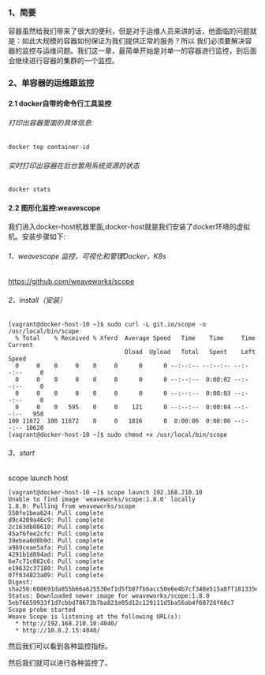 
### 1、简要
  容器虽然给我们带来了很大的便利，但是对于运维人员来讲的话，他面临的问题就是：如此大规模的容器如何保证为我们提供正常的服务？所以
我们必须要解决容器的监控与运维问题。我们这一章，最简单开始是对单一的容器进行监控，到后面会继续进行容器的集群的一个监控。

### 2、单容器的运维跟监控  
#### 2.1 docker自带的命令行工具监控 
###### 打印出容器里面的具体信息:
```renderscript
docker top container-id
``` 

[](../images/71.png)  

###### 实时打印出容器在后台暂用系统资源的状态

```renderscript
docker stats
```
[](../images/72.png) 

#### 2.2 图形化监控:weavescope
  我们进入docker-host机器里面,docker-host就是我们安装了docker环境的虚拟机。安装步骤如下:
###### 1、weavescope 监控，可视化和管理Docker，K8s

https://github.com/weaveworks/scope

######  2、install（安装）

```
[vagrant@docker-host-10 ~]$ sudo curl -L git.io/scope -o /usr/local/bin/scope
  % Total    % Received % Xferd  Average Speed   Time    Time     Time  Current
                                 Dload  Upload   Total   Spent    Left  Speed
  0     0    0     0    0     0      0      0 --:--:-- --:--:-- --:--:--     0
  0     0    0     0    0     0      0      0 --:--:--  0:00:02 --:--:--     0
  0     0    0     0    0     0      0      0 --:--:--  0:00:03 --:--:--     0
  0     0    0   595    0     0    121      0 --:--:--  0:00:04 --:--:--   958
100 11672  100 11672    0     0   1816      0  0:00:06  0:00:06 --:--:-- 10620
[vagrant@docker-host-10 ~]$ sudo chmod +x /usr/local/bin/scope
```

###### 3、start
scope launch host

```
[vagrant@docker-host-10 ~]$ scope launch 192.168.210.10
Unable to find image 'weaveworks/scope:1.8.0' locally
1.8.0: Pulling from weaveworks/scope
550fe1bea624: Pull complete
d9c4209a46c9: Pull complete
2c163db88610: Pull complete
45af6fee2cfc: Pull complete
39ebea0d0b9d: Pull complete
a989ceae5afa: Pull complete
4291b1d894ad: Pull complete
6e7c71c082c6: Pull complete
e19632c37180: Pull complete
07f034823a09: Pull complete
Digest: sha256:608691da855b66a625530ef1d5fb87fb6acc50e6e4b7cf348e515a8ff181335e
Status: Downloaded newer image for weaveworks/scope:1.8.0
5eb76659933f1d7cbbd78673b7ba821e05d12c129111d5ba56ab4f68726f60c7
Scope probe started
Weave Scope is listening at the following URL(s):
  * http://192.168.210.10:4040/
  * http://10.0.2.15:4040/
```

然后我们可以看到各种监控指标。

[](../images/73.png)  

然后我们就可以进行各种监控了。  





